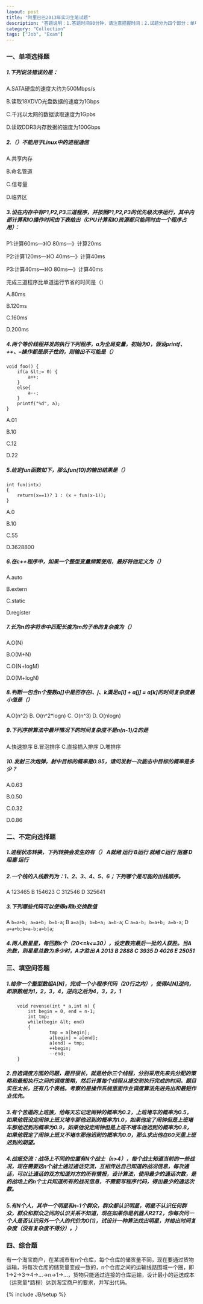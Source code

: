 ```yaml
---
layout: post
title: "阿里巴巴2013年实习生笔试题"
description: "答题说明：1.答题时间90分钟，请注意把握时间；2.试题分为四个部分：单项选择题（10题，20分）、不定向选择题（4题，20分）、填空问答（5题，40分）、综合体（1题，20分）。"
category: "Collection"
tags: ["Job", "Exam"]
---
```


### 一、单项选择题

##### 1.下列说法错误的是：

A.SATA硬盘的速度大约为500Mbps/s

B.读取18XDVD光盘数据的速度为1Gbps

C.千兆以太网的数据读取速度为1Gpbs

D.读取DDR3内存数据的速度为100Gbps

##### 2.（）不能用于Linux中的进程通信

A.共享内存

B.命名管道

C.信号量

D.临界区

##### 3.设在内存中有P1,P2,P3三道程序，并按照P1,P2,P3的优先级次序运行，其中内部计算和IO操作时间由下表给出（CPU计算和IO资源都只能同时由一个程序占用）：

P1:计算60ms—》IO 80ms—》计算20ms

P2:计算120ms—》IO 40ms—》计算40ms

P3:计算40ms—》IO 80ms—》计算40ms

完成三道程序比单道运行节省的时间是（）

A.80ms

B.120ms

C.160ms

D.200ms

##### 4.两个等价线程并发的执行下列程序，a为全局变量，初始为0，假设printf、++、–操作都是原子性的，则输出不可能是（）

	void foo() {
	    if(a &lt;= 0) {
	        a++;
	    }
	    else{
	        a--;
	    }
	    printf("%d", a);
	}

A.01

B.10

C.12

D.22

##### 5.给定fun函数如下，那么fun(10)的输出结果是（）

	int fun(intx)
	{
	    return(x==1)? 1 : (x + fun(x-1));
	}

A.0

B.10

C.55

D.3628800

##### 6.在c++程序中，如果一个整型变量频繁使用，最好将他定义为（）

A.auto

B.extern

C.static

D.register

##### 7.长为n的字符串中匹配长度为m的子串的复杂度为（）   
A.O(N)

B.O(M+N)

C.O(N+logM)

D.O(M+logN)

##### 8.判断一包含n个整数a[]中是否存在i、j、k满足a[i] + a[j] = a[k]的时间复杂度最小值是（）   
A.O(n^2) B. O(n^2*logn) C. O(n^3) D. O(nlogn)

##### 9.下列序排算法中最坏情况下的时间复杂度不是n(n-1)/2的是   
A.快速排序 B.冒泡排序 C.直接插入排序 D.堆排序

##### 10.发射三次炮弹，射中目标的概率是0.95，请问发射一次能击中目标的概率是多少？

A.0.63

B.0.50

C.0.32

D.0.86

### 二、不定向选择题

##### 1.进程状态转换，下列转换会发生的有（） A就绪 运行     B运行 就绪 C运行  阻塞 D阻塞  运行

##### 2.一个栈的入栈数列为：1、2、3、4、5、6；下列哪个是可能的出栈顺序。   
A 123465  B 154623  C 312546  D 325641

##### 3.下列哪些代码可以使得a和b交换数值   
A `b=a+b; a=a+b; b=b-a`; B `a=a|b; b=b+a; a=b-a`; C `a=a-b; b=a+b; a=b-a`; D `a=a+b;b=a-b;a=b|a`;

##### 4.两人数星星，每回数k个（20<=k<=30），设定数完最后一批的人获胜。当A先数，则星星总数为多少时，A才胜出 A 2013  B 2888  C 3935  D 4026  E 25051

### 三、填空问答题

##### 1.给你一个整型数组A[N]，完成一个小程序代码（20行之内），使得A[N]逆向，即原数组为1，2，3，4，逆向之后为4，3，2，1

		void revense(int * a,int n) {
	        int begin = 0, end = n-1;
	        int tmp;
	        while(begin &lt; end)
	        {
	                tmp = a[begin];
	                a[begin] = a[end];
	                a[end] = tmp;
	                ++begin;
	                --end;
		}


##### 2.自选调度方面的问题，题目很长，就是给你三个线程，分别采用先来先分配的策略和最短执行之间的调度策略，然后计算每个线程从提交到执行完成的时间。题目实在太长，还有几个表格。考察的是操作系统里面作业调度算法先进先出和最短作业优先。

##### 3.有个苦逼的上班族，他每天忘记定闹钟的概率为0.2，上班堵车的概率为0.5，如果他既没定闹钟上班又堵车那他迟到的概率为1.0，如果他定了闹钟但是上班堵车那他迟到的概率为0.9，如果他没定闹钟但是上班不堵车他迟到的概率为0.8，如果他既定了闹钟上班又不堵车那他迟到的概率为0.0，那么求出他在60天里上班迟到的期望。

##### 4.战报交流：战场上不同的位置有N个战士（n>4），每个战士知道当前的一些战况，现在需要这n个战士通过通话交流，互相传达自己知道的战况信息，每次通话，可以让通话的双方知道对方的所有情报，设计算法，使用最少的通话次数，是的战场上的n个士兵知道所有的战况信息，不需要写程序代码，得出最少的通话次数。

##### 5.有N个人，其中一个明星和n-1个群众，群众都认识明星，明星不认识任何群众，群众和群众之间的认识关系不知道，现在如果你是机器人R2T2，你每次问一个人是否认识另外一个人的代价为O(1)，试设计一种算法找出明星，并给出时间复杂度（没有复杂度不得分）。）

### 四、综合题

有一个淘宝商户，在某城市有n个仓库，每个仓库的储货量不同，现在要通过货物运输，将每次仓库的储货量变成一致的，n个仓库之间的运输线路围城一个圈，即1->2->3->4->…->n->1->…，货物只能通过连接的仓库运输，设计最小的运送成本（运货量*路程）达到淘宝商户的要求，并写出代码。


{% include JB/setup %}
